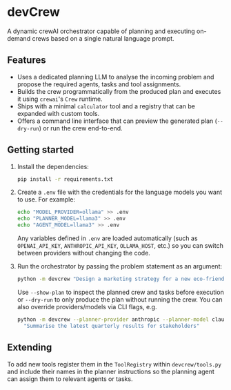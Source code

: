 # devCrew

A dynamic crewAI orchestrator capable of planning and executing on-demand crews
based on a single natural language prompt.

## Features

- Uses a dedicated planning LLM to analyse the incoming problem and propose the
  required agents, tasks and tool assignments.
- Builds the crew programmatically from the produced plan and executes it using
  `crewai`'s `Crew` runtime.
- Ships with a minimal `calculator` tool and a registry that can be expanded
  with custom tools.
- Offers a command line interface that can preview the generated plan (`--dry-run`)
  or run the crew end-to-end.

## Getting started

1. Install the dependencies:

   ```bash
   pip install -r requirements.txt
   ```

2. Create a `.env` file with the credentials for the language models you want to
   use. For example:

   ```bash
   echo "MODEL_PROVIDER=ollama" >> .env
   echo "PLANNER_MODEL=llama3" >> .env
   echo "AGENT_MODEL=llama3" >> .env
   ```

   Any variables defined in `.env` are loaded automatically (such as
   `OPENAI_API_KEY`, `ANTHROPIC_API_KEY`, `OLLAMA_HOST`, etc.) so you can switch
   between providers without changing the code.

3. Run the orchestrator by passing the problem statement as an argument:

   ```bash
   python -m devcrew "Design a marketing strategy for a new eco-friendly water bottle"
   ```

   Use `--show-plan` to inspect the planned crew and tasks before execution or
   `--dry-run` to only produce the plan without running the crew. You can also
   override providers/models via CLI flags, e.g.

   ```bash
   python -m devcrew --planner-provider anthropic --planner-model claude-3-haiku \
     "Summarise the latest quarterly results for stakeholders"
   ```

## Extending

To add new tools register them in the `ToolRegistry` within `devcrew/tools.py`
and include their names in the planner instructions so the planning agent can
assign them to relevant agents or tasks.
